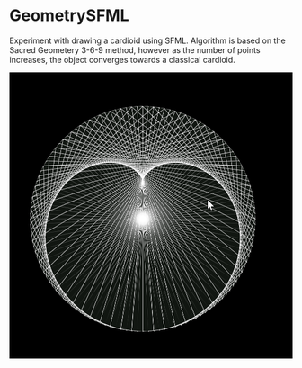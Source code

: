 # GeometrySFML
Experiment with drawing a cardioid using SFML. Algorithm is based on the Sacred Geometery 3-6-9 method, however as the number of points increases, the object converges towards a classical cardioid.

![alt text](https://github.com/AlexRuzin/GeometrySFML/blob/main/Images/sample1.png?raw=true)
